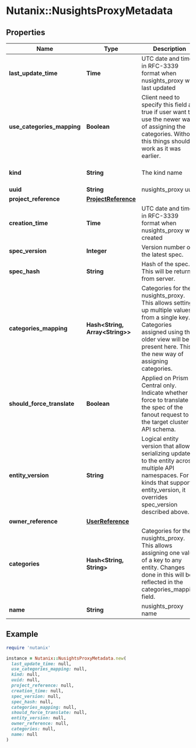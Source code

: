 # Nutanix::NusightsProxyMetadata

## Properties

| Name | Type | Description | Notes |
| ---- | ---- | ----------- | ----- |
| **last_update_time** | **Time** | UTC date and time in RFC-3339 format when nusights_proxy was last updated  | [optional][readonly] |
| **use_categories_mapping** | **Boolean** | Client need to specify this field as true if user want to use the newer way of assigning the categories. Without this things should work as it was earlier.  | [optional][default to false] |
| **kind** | **String** | The kind name | [readonly][default to &#39;nusights_proxy&#39;] |
| **uuid** | **String** | nusights_proxy uuid | [optional] |
| **project_reference** | [**ProjectReference**](ProjectReference.md) |  | [optional] |
| **creation_time** | **Time** | UTC date and time in RFC-3339 format when nusights_proxy was created  | [optional][readonly] |
| **spec_version** | **Integer** | Version number of the latest spec. | [optional] |
| **spec_hash** | **String** | Hash of the spec. This will be returned from server.  | [optional] |
| **categories_mapping** | **Hash&lt;String, Array&lt;String&gt;&gt;** | Categories for the nusights_proxy. This allows setting up multiple values from a single key. Categories assigned using the older view will be present here. This is the new way of assigning categories.  | [optional] |
| **should_force_translate** | **Boolean** | Applied on Prism Central only. Indicate whether force to translate the spec of the fanout request to fit the target cluster API schema.  | [optional] |
| **entity_version** | **String** | Logical entity version that allows serializing updates to the entity across multiple API namespaces.  For kinds that support entity_version, it overrides spec_version described above.  | [optional][readonly] |
| **owner_reference** | [**UserReference**](UserReference.md) |  | [optional] |
| **categories** | **Hash&lt;String, String&gt;** | Categories for the nusights_proxy. This allows assigning one value of a key to any entity. Changes done in this will be reflected in the categories_mapping field.  | [optional] |
| **name** | **String** | nusights_proxy name | [optional][readonly] |

## Example

```ruby
require 'nutanix'

instance = Nutanix::NusightsProxyMetadata.new(
  last_update_time: null,
  use_categories_mapping: null,
  kind: null,
  uuid: null,
  project_reference: null,
  creation_time: null,
  spec_version: null,
  spec_hash: null,
  categories_mapping: null,
  should_force_translate: null,
  entity_version: null,
  owner_reference: null,
  categories: null,
  name: null
)
```

